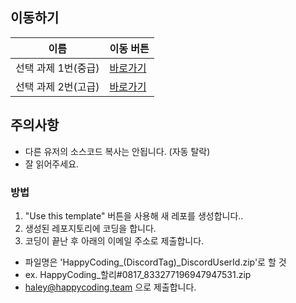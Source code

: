 ## 이동하기
이름 | 이동 버튼
------------ | -------------
선택 과제 1번(중급) | [바로가기](Python_1.md)
선택 과제 2번(고급) | [바로가기](Python_2.md)

## 주의사항
* 다른 유저의 소스코드 복사는 안됩니다. (자동 탈락)
* 잘 읽어주세요.

### 방법

 1. "Use this template" 버튼을 사용해 새 레포를 생성합니다..
 2. 생성된 레포지토리에 코딩을 합니다.
 3. 코딩이 끝난 후 아래의 이메일 주소로 제출합니다.
 * 파일명은 'HappyCoding_(DiscordTag)_DiscordUserId.zip'로 할 것
 * ex. HappyCoding_할리#0817_833277196947947531.zip
 * haley@happycoding.team 으로 제출합니다.
